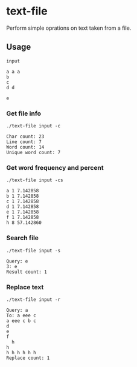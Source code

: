 # text-file
Perform simple oprations on text taken from a file.
## Usage
`input`
```
a a a
b
c
d d

e
```
### Get file info
`./text-file input -c`
```
Char count: 23
Line count: 7
Word count: 14
Unique word count: 7
```
### Get word frequency and percent
`./text-file input -cs`
```
a 1 7.142858
b 1 7.142858
c 1 7.142858
d 1 7.142858
e 1 7.142858
f 1 7.142858
h 8 57.142860
```
### Search file
`./text-file input -s`
```
Query: e
3: e
Result count: 1
```
### Replace text
`./text-file input -r`
```
Query: a
To: a eee c
a eee c b c
d
e
f
  h
h
h h h h h h
Replace count: 1
```
